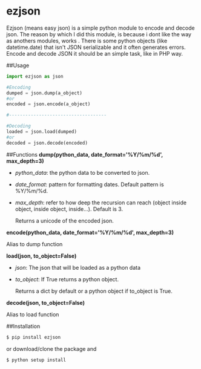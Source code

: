 ezjson
======

Ezjson (means easy json) is a simple python module to encode and decode json.
The reason by which I did this module, is because i dont like the way as anothers modules, works .
There is some python objects (like datetime.date) that isn't JSON serializable and it often generates errors.
Encode and decode JSON it should be an simple task, like in PHP way.


##Usage
```python
import ezjson as json

#Encoding
dumped = json.dump(a_object)
#or
encoded = json.encode(a_object)

#------------------------------------

#Decoding
loaded = json.load(dumped) 
#or
decoded = json.decode(encoded)

```

##Functions
**dump(python_data, date_format='%Y/%m/%d', max_depth=3)**

- *python_data*: the python data to be converted to json.
- *date_format*: pattern for formatting dates. Default pattern is %Y/%m/%d.
- *max_depth*: refer to how deep the recursion can reach (object inside object, inside object, inside...). Default is 3.

    Returns a unicode of the encoded json. 

**encode(python_data, date_format='%Y/%m/%d', max_depth=3)**

Alias to dump function

**load(json, to_object=False)**

- *json*: The json that will be loaded as a python data
- *to_object*: If True returns a python object. 

    Returns a dict by default or a python object if to_object is True.

**decode(json, to_object=False)**

Alias to load function

##Installation

```bash
$ pip install ezjson
```

or download/clone the package and

```bash
$ python setup install
```


